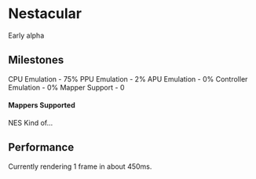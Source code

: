 # Nestacular

Early alpha




## Milestones
CPU Emulation - 75%
PPU Emulation - 2%
APU Emulation - 0%
Controller Emulation - 0%
Mapper Support - 0
#### Mappers Supported 
NES Kind of...

## Performance
Currently rendering 1 frame in about 450ms.
